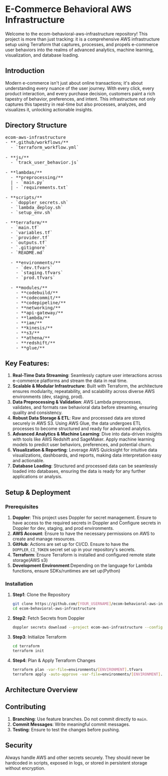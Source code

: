 # E-Commerce Behavioral AWS Infrastructure
Welcome to the ecom-behavioral-aws-infrastructure repository! This project is more than just tracking: it is a comprehensive AWS infrastructure setup using Terraform that captures, processes, and propels e-commerce user behaviors into the realms of advanced analytics, machine learning, visualization, and database loading.

## Introduction
Modern e-commerce isn't just about online transactions; it's about understanding every nuance of the user journey. With every click, every product interaction, and every purchase decision, customers paint a rich tapestry of behavior, preferences, and intent. This infrastructure not only captures this tapestry in real-time but also processes, analyzes, and visualizes it, unlocking actionable insights.

## Directory Structure

<pre>
ecom-aws-infrastructure
- **.github/workflows/**
  - `terraform_workflow.yml`
  
- **js/**
  - `track_user_behavior.js`
  
- **lambdas/**
  - **preprocessing/**
  | - `main.py`
  | - `requirements.txt`

- **scripts/**
  - `doppler_secrets.sh`
  - `lambda_deploy.sh`
  - `setup_env.sh`
  
- **terraform/**
  - `main.tf`
  - `variables.tf`
  - `provider.tf`
  - `outputs.tf`
  - `.gitignore`
  - `README.md`
  
  - **environments/**
    - `dev.tfvars`
    - `staging.tfvars`
    - `prod.tfvars`
    
  - **modules/**
    - **codebuild/**
    - **codecommit/**
    - **codepipeline/**
    - **networking/**
    - **api-gateway/**
    - **lambda/**
    - **iam/**
    - **kinesis/**
    - **s3/**
    - **athena/**
    - **redshift/**
    - **glue/**  
</pre>
        
## Key Features:

1. **Real-Time Data Streaming**: Seamlessly capture user interactions across e-commerce platforms and stream the data in real time.
2. **Scalable & Modular Infrastructure**: Built with Terraform, the architecture ensures modularity, repeatability, and scalability across diverse AWS environments (dev, staging, prod).
3. **Data Preprocessing & Validation**: AWS Lambda preprocesses, validates, and formats raw behavioral data before streaming, ensuring quality and consistency.
4. **Robust Data Storage & ETL**: Raw and processed data are stored securely in AWS S3. Using AWS Glue, the data undergoes ETL processes to become structured and ready for advanced analytics.
5. **Advanced Analytics & Machine Learning**: Dive into data-driven insights with tools like AWS Redshift and SageMaker. Apply machine learning models to predict user behaviors, preferences, and potential churn.
6. **Visualization & Reporting**: Leverage AWS Quicksight for intuitive data visualizations, dashboards, and reports, making data interpretation easy and actionable.
7. **Database Loading**: Structured and processed data can be seamlessly loaded into databases, ensuring the data is ready for any further applications or analysis.

## Setup & Deployment

### Prerequisites

1. **Doppler**: This project uses Doppler for secret management. Ensure to have access to the required secrets in Doppler and Configure secrets in Doppler for dev, staging, and prod environments.
2. **AWS Account**: Ensure to have the necessary permissions on AWS to create and manage resources.
3. **GitHub**: Actions are set up for CI/CD. Ensure to have the `DOPPLER_CI_TOKEN` secret set up in your repository's secrets.
4. **Terraform**: Ensure Terraform is installed and configured remote state storage(AWS s3)
5. **Development Environment**:Depending on the language for Lambda functions, ensure SDKs/runtimes are set up(Python)

### Installation 

1. **Step1**: Clone the Repository
    ```bash
    git clone https://github.com/[YOUR_USERNAME]/ecom-behavioral-aws-infrastructure.git
    cd ecom-behavioral-aws-infrastructure
    ```

2. **Step2**: Fetch Secrets from Doppler
    ```bash
    doppler secrets download --project ecom-aws-infrastructure --config [ENVIRONMENT] --format env
    ```

3. **Step3**: Initialize Terraform
    ```bash
    cd terraform
    terraform init
    ```

4. **Step4**: Plan & Apply Terraform Changes
    ```bash
    terraform plan -var-file=environments/[ENVIRONMENT].tfvars
    terraform apply -auto-approve -var-file=environments/[ENVIRONMENT].tfvars
    ```
## Architecture Overview


## Contributing

1. **Branching**: Use feature branches. Do not commit directly to `main`.
2. **Commit Messages**: Write meaningful commit messages.
3. **Testing**: Ensure to test the changes before pushing.

## Security

Always handle AWS and other secrets securely. They should never be hardcoded in scripts, exposed in logs, or stored in persistent storage without encryption.
